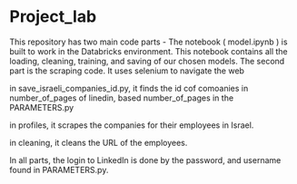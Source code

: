 # Project_lab

This repository has two main code parts - The notebook ( model.ipynb ) is built to work in the Databricks environment. This notebook contains all the loading, cleaning, training, and saving of our chosen models.
The second part is the scraping code. It uses selenium to navigate the web
 
 in save_israeli_companies_id.py, it finds the id cof comoanies in number_of_pages of linedin, based number_of_pages in the PARAMETERS.py
 
 in profiles, it scrapes the companies for their employees in Israel.
 
 in cleaning, it cleans the URL of the employees.
 

In all parts, the login to LinkedIn is done by the password, and username found in PARAMETERS.py.
